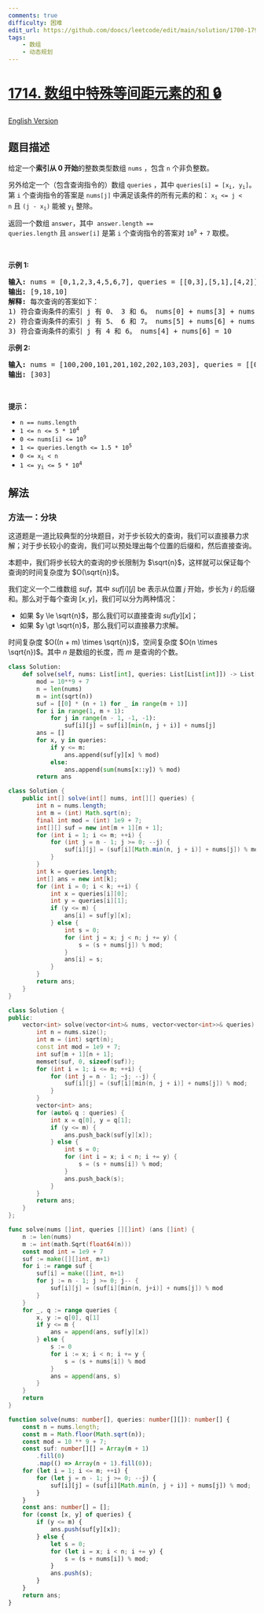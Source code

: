 ```yaml
---
comments: true
difficulty: 困难
edit_url: https://github.com/doocs/leetcode/edit/main/solution/1700-1799/1714.Sum%20Of%20Special%20Evenly-Spaced%20Elements%20In%20Array/README.md
tags:
    - 数组
    - 动态规划
---
```


<!-- problem:start -->

# [1714. 数组中特殊等间距元素的和 🔒](https://leetcode.cn/problems/sum-of-special-evenly-spaced-elements-in-array)

[English Version](/solution/1700-1799/1714.Sum%20Of%20Special%20Evenly-Spaced%20Elements%20In%20Array/README_EN.md)

## 题目描述

<!-- description:start -->

<p>给定一个<strong>索引从 0 开始</strong>的整数类型数组 <code>nums</code> ，包含 <code>n</code> 个非负整数。</p>

<p>另外给定一个（包含查询指令的）数组 <code>queries</code> ，其中 <code>queries[i] = [x<sub>i</sub>, y<sub>i</sub>]</code>。 第 <code>i</code> 个查询指令的答案是 <code>nums[j]</code> 中满足该条件的所有元素的和： <code>x<sub>i</sub> &lt;= j &lt; n</code> 且 <code>(j - x<sub>i</sub>)</code> 能被 <code>y<sub>i</sub></code> 整除。</p>

<p>返回一个数组<em> </em><code>answer</code>，其中<em>  </em><code>answer.length == queries.length</code> 且 <code>answer[i]</code> 是第 <code>i</code> 个查询指令的答案对 <code>10<sup>9 </sup>+ 7</code> 取模。</p>

<p> </p>

<p><strong>示例 1:</strong></p>

<pre><strong>输入:</strong> nums = [0,1,2,3,4,5,6,7], queries = [[0,3],[5,1],[4,2]]
<strong>输出:</strong> [9,18,10]
<strong>解释:</strong> 每次查询的答案如下：
1) 符合查询条件的索引 j 有 0、 3 和 6。 nums[0] + nums[3] + nums[6] = 9
2) 符合查询条件的索引 j 有 5、 6 和 7。 nums[5] + nums[6] + nums[7] = 18
3) 符合查询条件的索引 j 有 4 和 6。 nums[4] + nums[6] = 10
</pre>

<p><strong>示例 2:</strong></p>

<pre><strong>输入:</strong> nums = [100,200,101,201,102,202,103,203], queries = [[0,7]]
<strong>输出:</strong> [303]
</pre>

<p> </p>

<p><b>提示：</b></p>

<ul>
	<li><code>n == nums.length</code></li>
	<li><code>1 &lt;= n &lt;= 5 * 10<sup>4</sup></code></li>
	<li><code>0 &lt;= nums[i] &lt;= 10<sup>9</sup></code></li>
	<li><code>1 &lt;= queries.length &lt;= 1.5 * 10<sup>5</sup></code></li>
	<li><code>0 &lt;= x<sub>i</sub> &lt; n</code></li>
	<li><code>1 &lt;= y<sub>i</sub> &lt;= 5 * 10<sup>4</sup></code></li>
</ul>

<!-- description:end -->

## 解法

<!-- solution:start -->

### 方法一：分块

这道题是一道比较典型的分块题目，对于步长较大的查询，我们可以直接暴力求解；对于步长较小的查询，我们可以预处理出每个位置的后缀和，然后直接查询。

本题中，我们将步长较大的查询的步长限制为 $\sqrt{n}$，这样就可以保证每个查询的时间复杂度为 $O(\sqrt{n})$。

我们定义一个二维数组 $suf$，其中 $suf[i][j]$ be 表示从位置 $j$ 开始，步长为 $i$ 的后缀和。那么对于每个查询 $[x, y]$，我们可以分为两种情况：

-   如果 $y \le \sqrt{n}$，那么我们可以直接查询 $suf[y][x]$；
-   如果 $y \gt \sqrt{n}$，那么我们可以直接暴力求解。

时间复杂度 $O((n +  m) \times \sqrt{n})$，空间复杂度 $O(n \times \sqrt{n})$。其中 $n$ 是数组的长度，而 $m$ 是查询的个数。

<!-- tabs:start -->

```python
class Solution:
    def solve(self, nums: List[int], queries: List[List[int]]) -> List[int]:
        mod = 10**9 + 7
        n = len(nums)
        m = int(sqrt(n))
        suf = [[0] * (n + 1) for _ in range(m + 1)]
        for i in range(1, m + 1):
            for j in range(n - 1, -1, -1):
                suf[i][j] = suf[i][min(n, j + i)] + nums[j]
        ans = []
        for x, y in queries:
            if y <= m:
                ans.append(suf[y][x] % mod)
            else:
                ans.append(sum(nums[x::y]) % mod)
        return ans
```

```java
class Solution {
    public int[] solve(int[] nums, int[][] queries) {
        int n = nums.length;
        int m = (int) Math.sqrt(n);
        final int mod = (int) 1e9 + 7;
        int[][] suf = new int[m + 1][n + 1];
        for (int i = 1; i <= m; ++i) {
            for (int j = n - 1; j >= 0; --j) {
                suf[i][j] = (suf[i][Math.min(n, j + i)] + nums[j]) % mod;
            }
        }
        int k = queries.length;
        int[] ans = new int[k];
        for (int i = 0; i < k; ++i) {
            int x = queries[i][0];
            int y = queries[i][1];
            if (y <= m) {
                ans[i] = suf[y][x];
            } else {
                int s = 0;
                for (int j = x; j < n; j += y) {
                    s = (s + nums[j]) % mod;
                }
                ans[i] = s;
            }
        }
        return ans;
    }
}
```

```cpp
class Solution {
public:
    vector<int> solve(vector<int>& nums, vector<vector<int>>& queries) {
        int n = nums.size();
        int m = (int) sqrt(n);
        const int mod = 1e9 + 7;
        int suf[m + 1][n + 1];
        memset(suf, 0, sizeof(suf));
        for (int i = 1; i <= m; ++i) {
            for (int j = n - 1; ~j; --j) {
                suf[i][j] = (suf[i][min(n, j + i)] + nums[j]) % mod;
            }
        }
        vector<int> ans;
        for (auto& q : queries) {
            int x = q[0], y = q[1];
            if (y <= m) {
                ans.push_back(suf[y][x]);
            } else {
                int s = 0;
                for (int i = x; i < n; i += y) {
                    s = (s + nums[i]) % mod;
                }
                ans.push_back(s);
            }
        }
        return ans;
    }
};
```

```go
func solve(nums []int, queries [][]int) (ans []int) {
	n := len(nums)
	m := int(math.Sqrt(float64(n)))
	const mod int = 1e9 + 7
	suf := make([][]int, m+1)
	for i := range suf {
		suf[i] = make([]int, n+1)
		for j := n - 1; j >= 0; j-- {
			suf[i][j] = (suf[i][min(n, j+i)] + nums[j]) % mod
		}
	}
	for _, q := range queries {
		x, y := q[0], q[1]
		if y <= m {
			ans = append(ans, suf[y][x])
		} else {
			s := 0
			for i := x; i < n; i += y {
				s = (s + nums[i]) % mod
			}
			ans = append(ans, s)
		}
	}
	return
}
```

```ts
function solve(nums: number[], queries: number[][]): number[] {
    const n = nums.length;
    const m = Math.floor(Math.sqrt(n));
    const mod = 10 ** 9 + 7;
    const suf: number[][] = Array(m + 1)
        .fill(0)
        .map(() => Array(n + 1).fill(0));
    for (let i = 1; i <= m; ++i) {
        for (let j = n - 1; j >= 0; --j) {
            suf[i][j] = (suf[i][Math.min(n, j + i)] + nums[j]) % mod;
        }
    }
    const ans: number[] = [];
    for (const [x, y] of queries) {
        if (y <= m) {
            ans.push(suf[y][x]);
        } else {
            let s = 0;
            for (let i = x; i < n; i += y) {
                s = (s + nums[i]) % mod;
            }
            ans.push(s);
        }
    }
    return ans;
}
```

<!-- tabs:end -->

<!-- solution:end -->

<!-- problem:end -->
